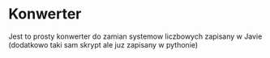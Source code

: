 # Konwerter
Jest to prosty konwerter do zamian systemow liczbowych zapisany w Javie
(dodatkowo taki sam skrypt ale juz zapisany w pythonie)
